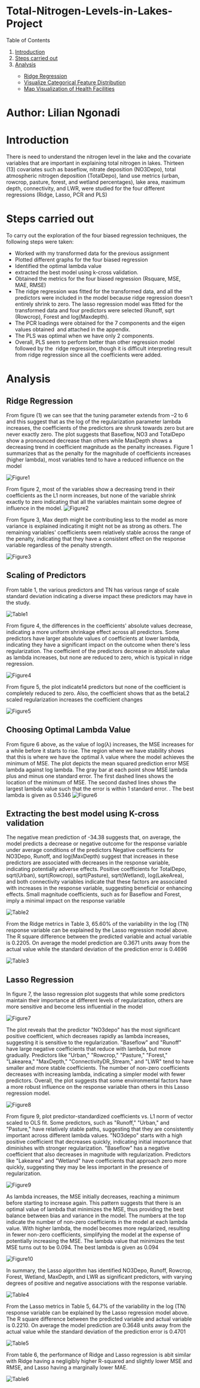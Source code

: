 # Total-Nitrogen-Levels-in-Lakes-Project
<!-- About The Project -->

<a name="readme-top"></a>

<!-- TABLE OF CONTENTS -->


<summary>Table of Contents</summary>
<ol>
  <li><a href="#introduction">Introduction</a></li>
  <li><a href="#steps-carried-out">Steps carried out</a></li>
     <li><a href="#analysis">Analysis</a></li>
    <ul>
      <li><a href="#ridge-regression">Ridge Regression</a></li>
      <li><a href="#visualize-categorical-feature-distribution">Visualize Categorical Feature Distribution</a></li>
      <li><a href="map-visualization-of-health-facilities">Map Visualization of Health Facilities</a></li>     
    </ul>
  </li>
  </li>
</ol>


# Author: Lilian Ngonadi

# Introduction

There is need to understand the nitrogen level in the lake and the covariate variables that are important in explaining total nitrogen in lakes. Thirteen (13) covariates such as baseflow, nitrate deposition (NO3Depo), total atmospheric nitrogen deposition (TotalDepo), land use metrics (urban, rowcrop, pasture, forest, and wetland percentages), lake area, maximum depth, connectivity, and LWR, were studied for the four different regressions (Ridge, Lasso, PCR and PLS) 

# Steps carried out

To carry out the exploration of the four biased regression techniques, the following steps were taken: 

- Worked with my transformed data for the previous assignment  
- Plotted different graphs for the four biased regression  
- Identified the optimal lambda value  
- extracted the best model using k-cross validation.  
- Obtained the metrics for the four biased regression (Rsquare, MSE, MAE, RMSE)  
- The ridge regression was fitted for the transformed data, and all the predictors were included in the model because ridge regression doesn't entirely shrink to zero. The lasso regression model was fitted for the transformed data and four predictors were selected (Runoff, sqrt (Rowcrop), Forest and log(Maxdepth).  
- The PCR loadings were obtained for the 7 components and the eigen values obtained  and attached in the appendix.  
- The PLS was optimal when we have only 2 components.  
- Overall, PLS seem to perform better than other regression model followed by the  ridge regression, though it is difficult interpreting result from ridge regression since all the coefficients were added.

# Analysis

## Ridge Regression

From figure (1) we can see that the tuning parameter extends from –2 to 6 and this suggest that as the log of the regularization parameter lambda increases, the coefficients of the predictors are shrunk towards zero but are never exactly zero. The plot suggests that Baseflow, NO3 and TotalDepo show a pronounced decrease than others while MaxDepth shows a decreasing trend in coefficient magnitude as the penalty increases. 
Figure 1 summarizes that as the penalty for the magnitude of coefficients increases (higher lambda), most variables tend to have a reduced influence on the model 

![Figure1](figure1.png "Figure1")

From figure 2, most of the variables show a decreasing trend in their coefficients as the L1 norm increases, but none of the variable shrink exactly to zero indicating that all the variables maintain some degree of influence in the model.
![Figure2](figure2.png "Figure2")

From figure 3, Max depth might be contributing less to the model as more variance is explained indicating it might not be as strong as others. The remaining variables' coefficients seem relatively stable across the range of the penalty, indicating that they have a consistent effect on the response variable regardless of the penalty strength.

![Figure3](figure3.png "Figure3")

## Scaling of Predictors

From table 1, the various predictors and TN has various range of scale standard deviation indicating a diverse impact these predictors may have in the study.

![Table1](table1.png "Table1")

From figure 4, the differences in the coefficients' absolute values decrease, indicating a more
uniform shrinkage effect across all predictors. Some predictors have larger absolute values of coefficients at lower lambda, indicating they have a significant impact on the outcome when there's less regularization. The coefficient of the predictors decrease in absolute value as lambda increases, but none are reduced to zero, which is typical in ridge regression.

![Figure4](figure4.png "Figure4")

From figure 5, the plot indicate14 predictors but none of the coefficient is completely reduced to zero. Also, the coefficient shows that as the betaL2 scaled regularization increases the coefficient changes

![Figure5](figure5.png "Figure5")

## Choosing Optimal Lambda Value

From figure 6 above, as the value of log(λ) increases, the MSE increases for a while before it starts to rise. The region where we have stability shows that this is where we have the optimal λ value where the model achieves the minimum of MSE. The plot depicts the mean squared prediction error MSE lambda against log lambda. The gray bar at each point show MSE lambda plus and minus one standard error. The first dashed lines shows the location of the minimum of MSE. The second dashed lines shows the largest lambda value such that the error is within 1 standard error. . The best lambda is given as 0.5346
![Figure6](figure6.png "Figure6")

## Extracting the best model using K-cross validation
The negative mean prediction of -34.38 suggests that, on average, the model predicts a decrease or negative outcome for the response variable under average conditions of the predictors Negative coefficients for NO3Depo, Runoff, and log(MaxDepth) suggest that increases in these predictors are associated with decreases in the response variable, indicating potentially adverse effects. Positive coefficients for TotalDepo, sqrt(Urban), sqrt(Rowcrop), sqrt(Pasture), sqrt(Wetland), log(LakeArea), and both connectivity variables indicate that these factors are associated with increases in the response variable, suggesting beneficial or enhancing effects. Small magnitude coefficients, such as for Baseflow and Forest, imply a minimal impact on the response variable

![Table2](table2.png "Table2")

From the Ridge metrics in Table 3, 65.60% of the variability in the log (TN) response variable can be explained by the Lasso regression model above. The R square difference between the predicted variable and actual variable is 0.2205. On average the model prediction are 0.3671 units away from the actual value while the standard deviation of the prediction error is 0.4696

![Table3](table3.png "Table3")


## Lasso Regression

In figure 7, the lasso regression plot suggests that while some predictors maintain their importance at different levels of regularization, others are more sensitive and become less influential in the model

![Figure7](figure7.png "Figure7")

The plot reveals that the predictor "NO3depo" has the most significant positive coefficient, which decreases rapidly as lambda increases, suggesting it is sensitive to the regularization. "Baseflow" and "Runoff" have large negative coefficients that reduce with lambda, but more gradually. Predictors like "Urban," "Rowcrop," "Pasture," "Forest," "Lakearea," "MaxDepth," "ConnectivityDR_Stream," and "LWR" tend to have smaller and more stable coefficients. The number of non-zero coefficients decreases with increasing lambda, indicating a simpler model with fewer predictors. Overall, the plot suggests that some environmental factors have a more robust influence on the response variable than others in this Lasso regression model.

![Figure8](figure8.png "Figure8")

From figure 9, plot predictor-standardized coefficients vs. L1 norm of vector scaled to OLS fit. Some predictors, such as "Runoff," "Urban," and "Pasture," have relatively stable paths, suggesting that they are consistently important across different lambda values. "NO3depo" starts with a high positive coefficient that decreases quickly, indicating initial importance that diminishes with stronger regularization. "Baseflow" has a negative coefficient that also decreases in magnitude with regularization. Predictors like "Lakearea" and "Wetland" have coefficients that approach zero more quickly, suggesting they may be less important in the presence of regularization.

![Figure9](figure9.png "Figure9")

As lambda increases, the MSE initially decreases, reaching a minimum before starting to increase again. This pattern suggests that there is an optimal value of lambda that minimizes the MSE, thus providing the best balance between bias and variance in the model. The numbers at the top indicate the number of non-zero coefficients in the model at each lambda value. With higher lambda, the model becomes more regularized, resulting in fewer non-zero coefficients,
simplifying the model at the expense of potentially increasing the MSE. The lambda value that minimizes the test MSE turns out to be 0.094. The best lambda is given as 0.094

![Figure10](figure10.png "Figure10")

In summary, the Lasso algorithm has identified NO3Depo, Runoff, Rowcrop, Forest, Wetland, MaxDepth, and LWR as significant predictors, with varying degrees of positive and negative associations with the response variable. 

![Table4](table4.png "Table4")

From the Lasso metrics in Table 5, 64.7% of the variability in the log (TN) response variable can be explained by the Lasso regression model above. The R square difference between the predicted variable and actual variable is 0.2210. On average the model prediction are 0.3648 units away from the actual value while the standard deviation of the prediction error is 0.4701

![Table5](table5.png "Table5")

From table 6, the performance of Ridge and Lasso regression is abit similar with Ridge having a negligibly higher R-squared and slightly lower MSE and RMSE, and Lasso having a marginally lower MAE.

![Table6](table6.png "Table6")

